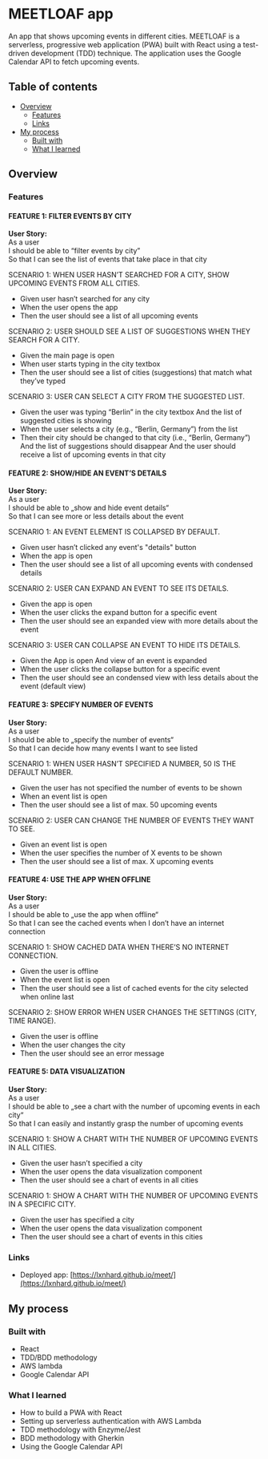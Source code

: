 # MEETLOAF app
An app that shows upcoming events in different cities. 
MEETLOAF is a serverless, progressive web application (PWA) built with React using a
test-driven development (TDD) technique. The application uses the Google
Calendar API to fetch upcoming events.

## Table of contents

- [Overview](#overview)
  - [Features](#features)
  - [Links](#links)
- [My process](#my-process)
  - [Built with](#built-with)
  - [What I learned](#what-i-learned)

## Overview

### Features

#### FEATURE 1: FILTER EVENTS BY CITY
**User Story:**  
As a user  
I should be able to “filter events by city”  
So that I can see the list of events that take place in that city 

SCENARIO 1: WHEN USER HASN’T SEARCHED FOR A CITY, SHOW UPCOMING EVENTS FROM ALL CITIES.
- Given user hasn’t searched for any city
- When the user opens the app
- Then the user should see a list of all upcoming events

SCENARIO 2: USER SHOULD SEE A LIST OF SUGGESTIONS WHEN THEY SEARCH FOR A CITY.
- Given the main page is open
- When user starts typing in the city textbox
- Then the user should see a list of cities (suggestions) that match what they’ve typed

SCENARIO 3: USER CAN SELECT A CITY FROM THE SUGGESTED LIST.
- Given the user was typing “Berlin” in the city textbox
And the list of suggested cities is showing
- When the user selects a city (e.g., “Berlin, Germany”) from the list
- Then their city should be changed to that city (i.e., “Berlin, Germany”) 
And the list of suggestions should disappear
And the user should receive a list of upcoming events in that city

#### FEATURE 2: SHOW/HIDE AN EVENT’S DETAILS
**User Story:**  
As a user  
I should be able to „show and hide event details“  
So that I can see more or less details about the event

SCENARIO 1: AN EVENT ELEMENT IS COLLAPSED BY DEFAULT.
- Given user hasn’t clicked any event's "details" button
- When the app is open
- Then the user should see a list of all upcoming events with condensed details

SCENARIO 2: USER CAN EXPAND AN EVENT TO SEE ITS DETAILS.
- Given the app is open
- When the user clicks the expand button for a specific event
- Then the user should see an expanded view with more details about the event

SCENARIO 3: USER CAN COLLAPSE AN EVENT TO HIDE ITS DETAILS.
- Given the App is open 
And view of an event is expanded
- When the user clicks the collapse button for a specific event
- Then the user should see an condensed view with less details about the event (default view)

#### FEATURE 3: SPECIFY NUMBER OF EVENTS
**User Story:**  
As a user  
I should be able to „specify the number of events“  
So that I can decide how many events I want to see listed

SCENARIO 1: WHEN USER HASN’T SPECIFIED A NUMBER, 50 IS THE DEFAULT NUMBER.
- Given the user has not specified the number of events to be shown
- When an event list is open 
- Then the user should see a list of max. 50 upcoming events 

SCENARIO 2: USER CAN CHANGE THE NUMBER OF EVENTS THEY WANT TO SEE.
- Given an event list is open
- When the user specifies the number of X events to be shown
- Then the user should see a list of max. X upcoming events 

#### FEATURE 4: USE THE APP WHEN OFFLINE
**User Story:**  
As a user  
I should be able to „use the app when offline“  
So that I can see the cached events when I don’t have an internet connection 

SCENARIO 1: SHOW CACHED DATA WHEN THERE’S NO INTERNET CONNECTION.
- Given the user is offline
- When the event list is open
- Then the user should see a list of cached events for the city selected when online last

SCENARIO 2: SHOW ERROR WHEN USER CHANGES THE SETTINGS (CITY, TIME RANGE).
- Given the user is offline
- When the user changes the city
- Then the user should see an error message

#### FEATURE 5: DATA VISUALIZATION
**User Story:**  
As a user  
I should be able to „see a chart with the number of upcoming events in each city“  
So that I can easily and instantly grasp the number of upcoming events

SCENARIO 1: SHOW A CHART WITH THE NUMBER OF UPCOMING EVENTS IN ALL CITIES.
- Given the user hasn’t specified a city
- When the user opens the data visualization component
- Then the user should see a chart of events in all cities

SCENARIO 1: SHOW A CHART WITH THE NUMBER OF UPCOMING EVENTS IN A SPECIFIC CITY.
- Given the user has specified a city
- When the user opens the data visualization component
- Then the user should see a chart of events in this cities 

### Links

- Deployed app: [https://lxnhard.github.io/meet/](https://lxnhard.github.io/meet/)

## My process

### Built with

- React
- TDD/BDD methodology
- AWS lambda
- Google Calendar API

### What I learned

- How to build a PWA with React
- Setting up serverless authentication with AWS Lambda
- TDD methodology with Enzyme/Jest
- BDD methodology with Gherkin
- Using the Google Calendar API
